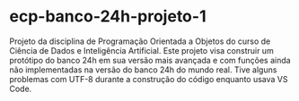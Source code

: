 # ecp-banco-24h-projeto-1
Projeto da disciplina de Programação Orientada a Objetos do curso de Ciência de Dados e Inteligência Artificial. Este projeto visa construir um protótipo do banco 24h em sua versão mais avançada e com funções ainda não implementadas na versão do banco 24h do mundo real. Tive alguns problemas com UTF-8 durante a construção do código enquanto usava
VS Code.
